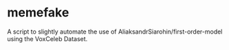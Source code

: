 # memefake
A script to slightly automate the use of AliaksandrSiarohin/first-order-model using the VoxCeleb Dataset.
